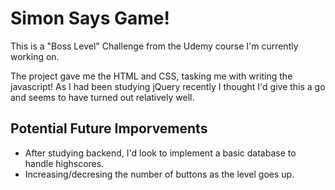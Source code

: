 # Simon Says Game!

This is a "Boss Level" Challenge from the Udemy course I'm currently working on.

The project gave me the HTML and CSS, tasking me with writing the javascript!
As I had been studying jQuery recently I thought I'd give this a go and seems to have turned out relatively well.

## Potential Future Imporvements

- After studying backend, I'd look to implement a basic database to handle highscores.
- Increasing/decresing the number of buttons as the level goes up.
